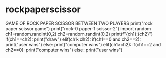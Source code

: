 # rockpaperscissor
GAME OF ROCK PAPER SCISSOR BETWEEN TWO PLAYERS
print("rock paper scissor game")
print("rock-0 paper-1 scissor-2")
import random 
ch1=random.randint(0,2)
ch2=random.randint(0,2)
print(f"{ch1}:{ch2}")
if(ch1==ch2):
    print("draw")
elif(ch1<ch2):
    if(ch1==0 and ch2==2):
        print("user wins")
    else:
        print("computer wins")
elif(ch1>ch2):
    if(ch1==2 and ch2==0):
        print("computer wins")
    else:
        print("user wins")
